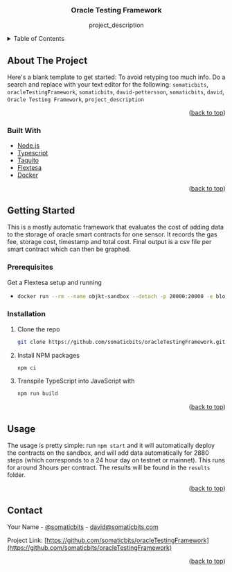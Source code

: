 <div id="top"></div>


<!-- PROJECT LOGO -->
<br />
<div align="center">

<h3 align="center">Oracle Testing Framework</h3>

  <p align="center">
    project_description
  </p>
</div>



<!-- TABLE OF CONTENTS -->
<details>
  <summary>Table of Contents</summary>
  <ol>
    <li>
      <a href="#about-the-project">About The Project</a>
      <ul>
        <li><a href="#built-with">Built With</a></li>
      </ul>
    </li>
    <li>
      <a href="#getting-started">Getting Started</a>
      <ul>
        <li><a href="#prerequisites">Prerequisites</a></li>
        <li><a href="#installation">Installation</a></li>
      </ul>
    </li>
    <li><a href="#usage">Usage</a></li>
    <li><a href="#contact">Contact</a></li>
  </ol>
</details>



<!-- ABOUT THE PROJECT -->
## About The Project

Here's a blank template to get started: To avoid retyping too much info. Do a search and replace with your text editor for the following: `somaticbits`, `oracleTestingFramework`, `somaticbits`, `david-pettersson`, `somaticbits`, `david`, `Oracle Testing Framework`, `project_description`

<p align="right">(<a href="#top">back to top</a>)</p>



### Built With

* [Node.js](https://nodejs.org/en/)
* [Typescript](https://www.typescriptlang.org/)
* [Taquito](https://tezostaquito.io/)
* [Flextesa](https://tezos.gitlab.io/flextesa/)
* [Docker](https://www.docker.com/)

<p align="right">(<a href="#top">back to top</a>)</p>



<!-- GETTING STARTED -->
## Getting Started

This is a mostly automatic framework that evaluates the cost of adding data to the storage of oracle smart contracts for one sensor. It records the gas fee, storage cost, timestamp and total cost. Final output is a csv file per smart contract which can then be graphed.

### Prerequisites

Get a Flextesa setup and running
* ```sh
  docker run --rm --name objkt-sandbox --detach -p 20000:20000 -e block_time=3 oxheadalpha/flextesa:latest hangzbox start
  ```

### Installation

1. Clone the repo
   ```sh
   git clone https://github.com/somaticbits/oracleTestingFramework.git
   ```
2. Install NPM packages
   ```sh
   npm ci
   ```
3. Transpile TypeScript into JavaScript with
    ```sh
    npm run build
    ```

<p align="right">(<a href="#top">back to top</a>)</p>



<!-- USAGE EXAMPLES -->
## Usage

The usage is pretty simple: run ```npm start``` and it will automatically deploy the contracts on the sandbox, and will add data automatically for 2880 steps (which corresponds to a 24 hour day on testnet or mainnet). This runs for around 3hours per contract. The results will be found in the ```results``` folder.

<p align="right">(<a href="#top">back to top</a>)</p>

<!-- CONTACT -->
## Contact

Your Name - [@somaticbits](https://twitter.com/somaticbits) - david@somaticbits.com

Project Link: [https://github.com/somaticbits/oracleTestingFramework](https://github.com/somaticbits/oracleTestingFramework)

<p align="right">(<a href="#top">back to top</a>)</p>
